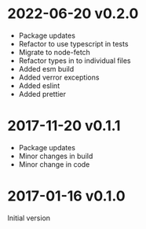 # 2022-06-20 v0.2.0
- Package updates
- Refactor to use typescript in tests
- Migrate to node-fetch
- Refactor types in to individual files
- Added esm build
- Added verror exceptions
- Added eslint
- Added prettier

# 2017-11-20 v0.1.1

- Package updates
- Minor changes in build
- Minor change in code


# 2017-01-16 v0.1.0

Initial version
